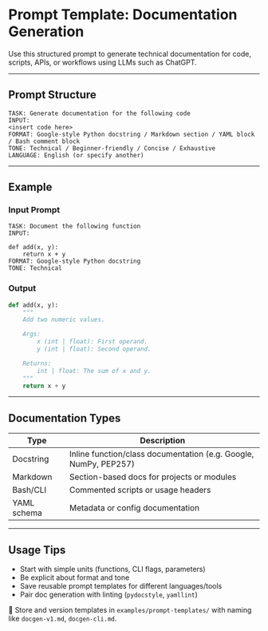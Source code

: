 # Prompt Template: Documentation Generation

Use this structured prompt to generate technical documentation for code, scripts, APIs, or workflows using LLMs such as ChatGPT.

---

##  Prompt Structure

```text
TASK: Generate documentation for the following code
INPUT:
<insert code here>
FORMAT: Google-style Python docstring / Markdown section / YAML block / Bash comment block
TONE: Technical / Beginner-friendly / Concise / Exhaustive
LANGUAGE: English (or specify another)
```

---

##  Example

### Input Prompt

```text
TASK: Document the following function
INPUT:

def add(x, y):
    return x + y
FORMAT: Google-style Python docstring
TONE: Technical
```

### Output

```python
def add(x, y):
    """
    Add two numeric values.

    Args:
        x (int | float): First operand.
        y (int | float): Second operand.

    Returns:
        int | float: The sum of x and y.
    """
    return x + y
```

---

##  Documentation Types

| Type        | Description                                                      |
| ----------- | ---------------------------------------------------------------- |
| Docstring   | Inline function/class documentation (e.g. Google, NumPy, PEP257) |
| Markdown    | Section-based docs for projects or modules                       |
| Bash/CLI    | Commented scripts or usage headers                               |
| YAML schema | Metadata or config documentation                                 |

---

##  Usage Tips

* Start with simple units (functions, CLI flags, parameters)
* Be explicit about format and tone
* Save reusable prompt templates for different languages/tools
* Pair doc generation with linting (`pydocstyle`, `yamllint`)

📁 Store and version templates in `examples/prompt-templates/` with naming like `docgen-v1.md`, `docgen-cli.md`.
